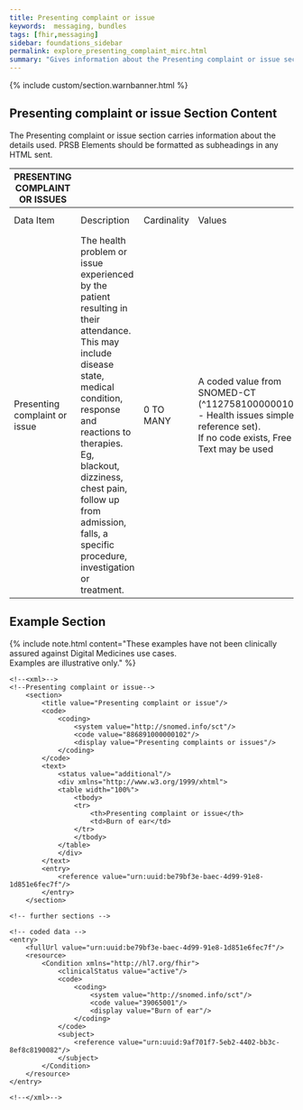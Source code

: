 ```yaml
---
title: Presenting complaint or issue
keywords:  messaging, bundles
tags: [fhir,messaging]
sidebar: foundations_sidebar
permalink: explore_presenting_complaint_mirc.html
summary: "Gives information about the Presenting complaint or issue section"
---
```


{% include custom/section.warnbanner.html %}

## Presenting complaint or issue Section Content ##
The Presenting complaint or issue section carries information about the details used. PRSB Elements should be formatted as subheadings in any HTML sent.


| PRESENTING   COMPLAINT OR ISSUES  |                                                                                                                                                                                                                                                                                                                    |             |                                                                    |                                  |                          |
|-----------------------------------|--------------------------------------------------------------------------------------------------------------------------------------------------------------------------------------------------------------------------------------------------------------------------------------------------------------------|-------------|--------------------------------------------------------------------|----------------------------------|--------------------------|
| Data Item                         | Description                                                                                                                                                                                                                                                                                                        | Cardinality | Values                                                             | Mandatory/required/     optional | FHIR Target              |
| Presenting complaint or issue     | The   health problem or issue experienced by the patient resulting in their attendance. This may include disease state, medical condition, response and   reactions to therapies. Eg, blackout, dizziness, chest pain, follow up from   admission, falls, a specific procedure, investigation or treatment.      | 0 TO MANY   | A coded value from SNOMED-CT (^1127581000000103 - Health issues simple reference set).<br/>If no code exists, Free Text may be used | Required                         | Condition.code |

## Example Section ##

{% include note.html content="These examples have not been clinically assured against Digital Medicines use cases.<br/>Examples are illustrative only." %}

```
<!--<xml>-->
<!--Presenting complaint or issue-->
	<section>
		<title value="Presenting complaint or issue"/>
		<code>
			<coding>
				<system value="http://snomed.info/sct"/>
				<code value="886891000000102"/>
				<display value="Presenting complaints or issues"/>
			</coding>
		</code>
		<text>
			<status value="additional"/>
			<div xmlns="http://www.w3.org/1999/xhtml">
			<table width="100%">
				<tbody>
				<tr>
					<th>Presenting complaint or issue</th>
					<td>Burn of ear</td>
				</tr>
				</tbody>
			</table>
			</div>
		</text>
		<entry>
			<reference value="urn:uuid:be79bf3e-baec-4d99-91e8-1d851e6fec7f"/>
		</entry>		
	</section>
	
<!-- further sections -->	
	
<!-- coded data -->
<entry>
	<fullUrl value="urn:uuid:be79bf3e-baec-4d99-91e8-1d851e6fec7f"/>
	<resource>
		<Condition xmlns="http://hl7.org/fhir">
			<clinicalStatus value="active"/> 
			<code> 
				<coding> 
					<system value="http://snomed.info/sct"/> 
					<code value="39065001"/> 
					<display value="Burn of ear"/> 
				</coding> 
			</code> 
			<subject>
				<reference value="urn:uuid:9af701f7-5eb2-4402-bb3c-8ef8c8190082"/>
			</subject>
		</Condition> 
	</resource>
</entry>

<!--</xml>-->
```